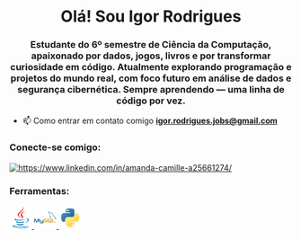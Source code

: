 <h1 align="center">Olá! Sou Igor Rodrigues</h1>
<h3 align="center">Estudante do 6º semestre de Ciência da Computação, apaixonado por dados, jogos, livros e por transformar curiosidade em código. Atualmente explorando programação e projetos do mundo real, com foco futuro em análise de dados e segurança cibernética. Sempre aprendendo — uma linha de código por vez.</h3>

- 📫 Como entrar em contato comigo **igor.rodrigues.jobs@gmail.com**

<h3 align="left">Conecte-se comigo:</h3>
<p align="left">
<a href="https://www.linkedin.com/in/igor-rodrigues-94558325a/" target="blank"><img align="center" src="https://raw.githubusercontent.com/rahuldkjain/github-profile-readme-generator/master/src/images/icons/Social/linked-in-alt.svg" alt="https://www.linkedin.com/in/amanda-camille-a25661274/" height="30" width="40" /></a>
</p>

<h3 align="left">Ferramentas:</h3>
<p align="left"> <a href="https://www.java.com" target="_blank" rel="noreferrer"> <img src="https://raw.githubusercontent.com/devicons/devicon/master/icons/java/java-original.svg" alt="java" width="40" height="40"/> </a> <a href="https://www.mysql.com/" target="_blank" rel="noreferrer"> <img src="https://raw.githubusercontent.com/devicons/devicon/master/icons/mysql/mysql-original-wordmark.svg" alt="mysql" width="40" height="40"/> </a> <a href="https://www.python.org" target="_blank" rel="noreferrer"> <img src="https://raw.githubusercontent.com/devicons/devicon/master/icons/python/python-original.svg" alt="python" width="40" height="40"/> </a> </p>
